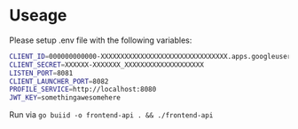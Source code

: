 # Useage

Please setup .env file with the following variables:

```bash
CLIENT_ID=000000000000-XXXXXXXXXXXXXXXXXXXXXXXXXXXXXXXX.apps.googleusercontent.com
CLIENT_SECRET=XXXXXX-XXXXXXX_XXXXXXXXXXXXXXXXXXXX
LISTEN_PORT=8081
CLIENT_LAUNCHER_PORT=8082
PROFILE_SERVICE=http://localhost:8080
JWT_KEY=somethingawesomehere
```

Run via `go buiid -o frontend-api . && ./frontend-api`

